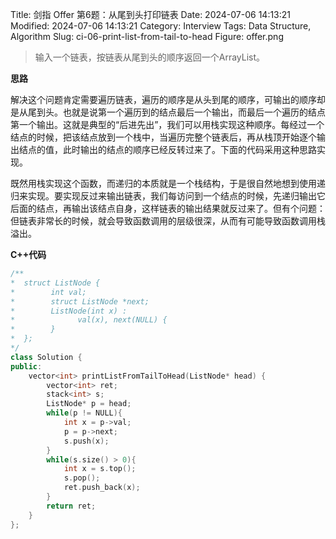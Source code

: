 Title: 剑指 Offer 第6题：从尾到头打印链表
Date: 2024-07-06 14:13:21
Modified: 2024-07-06 14:13:21
Category: Interview
Tags: Data Structure, Algorithm
Slug: ci-06-print-list-from-tail-to-head
Figure: offer.png


> 输入一个链表，按链表从尾到头的顺序返回一个ArrayList。

**思路**

解决这个问题肯定需要遍历链表，遍历的顺序是从头到尾的顺序，可输出的顺序却是从尾到头。也就是说第一个遍历到的结点最后一个输出，而最后一个遍历的结点第一个输出。这就是典型的“后进先出”，我们可以用栈实现这种顺序。每经过一个结点的时候，把该结点放到一个栈中，当遍历完整个链表后，再从栈顶开始逐个输出结点的值，此时输出的结点的顺序已经反转过来了。下面的代码采用这种思路实现。

既然用栈实现这个函数，而递归的本质就是一个栈结构，于是很自然地想到使用递归来实现。要实现反过来输出链表，我们每访问到一个结点的时候，先递归输出它后面的结点，再输出该结点自身，这样链表的输出结果就反过来了。但有个问题：但链表非常长的时候，就会导致函数调用的层级很深，从而有可能导致函数调用栈溢出。


**C++代码**
```cpp
/**
*  struct ListNode {
*        int val;
*        struct ListNode *next;
*        ListNode(int x) :
*              val(x), next(NULL) {
*        }
*  };
*/
class Solution {
public:
    vector<int> printListFromTailToHead(ListNode* head) {
        vector<int> ret;
        stack<int> s;
        ListNode* p = head;
        while(p != NULL){
            int x = p->val;
            p = p->next;
            s.push(x);
        }
        while(s.size() > 0){
            int x = s.top();
            s.pop();
            ret.push_back(x);
        }
        return ret;
    }
};
```